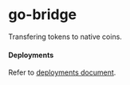 # go-bridge
Transfering tokens to native coins.

#### Deployments

Refer to [deployments document](DEPLOYMENTS.md).
